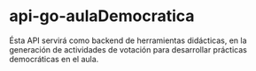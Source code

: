 # api-go-aulaDemocratica
Ésta API servirá como backend de herramientas didácticas, en la generación de actividades de votación para desarrollar prácticas democráticas en el aula.


